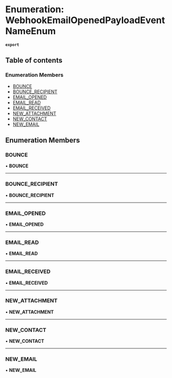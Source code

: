 # Enumeration: WebhookEmailOpenedPayloadEventNameEnum

**`export`**

## Table of contents

### Enumeration Members

- [BOUNCE](WebhookEmailOpenedPayloadEventNameEnum.md#bounce)
- [BOUNCE\_RECIPIENT](WebhookEmailOpenedPayloadEventNameEnum.md#bounce_recipient)
- [EMAIL\_OPENED](WebhookEmailOpenedPayloadEventNameEnum.md#email_opened)
- [EMAIL\_READ](WebhookEmailOpenedPayloadEventNameEnum.md#email_read)
- [EMAIL\_RECEIVED](WebhookEmailOpenedPayloadEventNameEnum.md#email_received)
- [NEW\_ATTACHMENT](WebhookEmailOpenedPayloadEventNameEnum.md#new_attachment)
- [NEW\_CONTACT](WebhookEmailOpenedPayloadEventNameEnum.md#new_contact)
- [NEW\_EMAIL](WebhookEmailOpenedPayloadEventNameEnum.md#new_email)

## Enumeration Members

### <a id="bounce" name="bounce"></a> BOUNCE

• **BOUNCE**

___

### <a id="bounce_recipient" name="bounce_recipient"></a> BOUNCE\_RECIPIENT

• **BOUNCE\_RECIPIENT**

___

### <a id="email_opened" name="email_opened"></a> EMAIL\_OPENED

• **EMAIL\_OPENED**

___

### <a id="email_read" name="email_read"></a> EMAIL\_READ

• **EMAIL\_READ**

___

### <a id="email_received" name="email_received"></a> EMAIL\_RECEIVED

• **EMAIL\_RECEIVED**

___

### <a id="new_attachment" name="new_attachment"></a> NEW\_ATTACHMENT

• **NEW\_ATTACHMENT**

___

### <a id="new_contact" name="new_contact"></a> NEW\_CONTACT

• **NEW\_CONTACT**

___

### <a id="new_email" name="new_email"></a> NEW\_EMAIL

• **NEW\_EMAIL**
